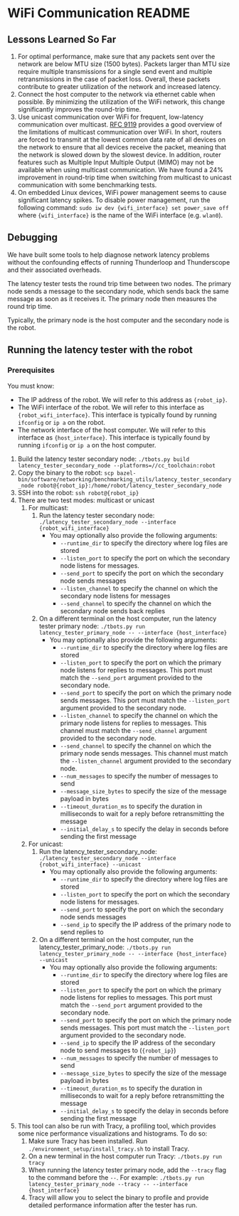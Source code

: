 # WiFi Communication README

## Lessons Learned So Far
1. For optimal performance, make sure that any packets sent over the network are below MTU size (1500 bytes). Packets larger than MTU size require multiple transmissions for a single send event and multiple retransmissions in the case of packet loss. Overall, these packets contribute to greater utilization of the network and increased latency.
2. Connect the host computer to the network via ethernet cable when possible. By minimizing the utilization of the WiFi network, this change significantly improves the round-trip time.
3. Use unicast communication over WiFi for frequent, low-latency communication over multicast. [RFC 9119](https://www.rfc-editor.org/rfc/rfc9119.html#section-3.1.2) provides a good overview of the limitations of multicast communication over WiFi. In short, routers are forced to transmit at the lowest common data rate of all devices on the network to ensure that all devices receive the packet, meaning that the network is slowed down by the slowest device. In addition, router features such as Multiple Input Multiple Output (MIMO) may not be available when using multicast communication. We have found a 24% improvement in round-trip time when switching from multicast to unicast communication with some benchmarking tests.
4. On embedded Linux devices, WiFi power management seems to cause significant latency spikes. To disable power management, run the following command: `sudo iw dev {wifi_interface} set power_save off` where `{wifi_interface}` is the name of the WiFi interface (e.g. `wlan0`).


## Debugging

We have built some tools to help diagnose network latency problems without the confounding effects of running Thunderloop and Thunderscope and their associated overheads.

The latency tester tests the round trip time between two nodes. The primary node sends a message to the secondary node, which sends back the same message as soon as it receives it. The primary node then measures the round trip time.

Typically, the primary node is the host computer and the secondary node is the robot.

## Running the latency tester with the robot
### Prerequisites
You must know:
- The IP address of the robot. We will refer to this address as `{robot_ip}`.
- The WiFi interface of the robot. We will refer to this interface as `{robot_wifi_interface}`. This interface is typically found by running `ifconfig` or `ip a` on the robot.
- The network interface of the host computer. We will refer to this interface as `{host_interface}`. This interface is typically found by running `ifconfig` or `ip a` on the host computer.

1. Build the latency tester secondary node: `./tbots.py build latency_tester_secondary_node --platforms=//cc_toolchain:robot`
2. Copy the binary to the robot: `scp bazel-bin/software/networking/benchmarking_utils/latency_tester_secondary_node robot@{robot_ip}:/home/robot/latency_tester_secondary_node`
3. SSH into the robot: `ssh robot@{robot_ip}`
4. There are two test modes: multicast or unicast
    1. For multicast:
        1. Run the latency tester secondary node: `./latency_tester_secondary_node --interface {robot_wifi_interface}`
            - You may optionally also provide the following arguments:
                - `--runtime_dir` to specify the directory where log files are stored
                - `--listen_port` to specify the port on which the secondary node listens for messages.
                - `--send_port` to specify the port on which the secondary node sends messages
                - `--listen_channel` to specify the channel on which the secondary node listens for messages
                - `--send_channel` to specify the channel on which the secondary node sends back replies
        2. On a different terminal on the host computer, run the latency tester primary node: `./tbots.py run latency_tester_primary_node -- --interface {host_interface}`
            - You may optionally also provide the following arguments:
                - `--runtime_dir` to specify the directory where log files are stored
                - `--listen_port` to specify the port on which the primary node listens for replies to messages. This port must match the `--send_port` argument provided to the secondary node.
                - `--send_port` to specify the port on which the primary node sends messages. This port must match the `--listen_port` argument provided to the secondary node.
                - `--listen_channel` to specify the channel on which the primary node listens for replies to messages. This channel must match the `--send_channel` argument provided to the secondary node.
                - `--send_channel` to specify the channel on which the primary node sends messages. This channel must match the `--listen_channel` argument provided to the secondary node.
                - `--num_messages` to specify the number of messages to send
                - `--message_size_bytes` to specify the size of the message payload in bytes
                - `--timeout_duration_ms` to specify the duration in milliseconds to wait for a reply before retransmitting the message
                - `--initial_delay_s` to specify the delay in seconds before sending the first message
    2. For unicast:
        1. Run the latency_tester_secondary_node: `./latency_tester_secondary_node --interface {robot_wifi_interface} --unicast`
            - You may optionally also provide the following arguments:
                - `--runtime_dir` to specify the directory where log files are stored
                - `--listen_port` to specify the port on which the secondary node listens for messages.
                - `--send_port` to specify the port on which the secondary node sends messages
                - `--send_ip` to specify the IP address of the primary node to send replies to
        2. On a different terminal on the host computer, run the latency_tester_primary_node: `./tbots.py run latency_tester_primary_node -- --interface {host_interface} --unicast`
            - You may optionally also provide the following arguments:
                - `--runtime_dir` to specify the directory where log files are stored
                - `--listen_port` to specify the port on which the primary node listens for replies to messages. This port must match the `--send_port` argument provided to the secondary node.
                - `--send_port` to specify the port on which the primary node sends messages. This port must match the `--listen_port` argument provided to the secondary node.
                - `--send_ip` to specify the IP address of the secondary node to send messages to (`{robot_ip}`)
                - `--num_messages` to specify the number of messages to send
                - `--message_size_bytes` to specify the size of the message payload in bytes
                - `--timeout_duration_ms` to specify the duration in milliseconds to wait for a reply before retransmitting the message
                - `--initial_delay_s` to specify the delay in seconds before sending the first message
3. This tool can also be run with Tracy, a profiling tool, which provides some nice performance visualizations and histograms. To do so:
    1. Make sure Tracy has been installed. Run `./environment_setup/install_tracy.sh` to install Tracy.
    2. On a new terminal in the host computer run Tracy: `./tbots.py run tracy`
    3. When running the latency tester primary node, add the `--tracy` flag to the command before the `--`. For example: `./tbots.py run latency_tester_primary_node --tracy -- --interface {host_interface}`
    4. Tracy will allow you to select the binary to profile and provide detailed performance information after the tester has run.

